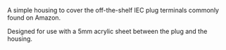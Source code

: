 A simple housing to cover the off-the-shelf IEC plug terminals commonly found on Amazon.

Designed for use with a 5mm acrylic sheet between the plug and the housing.
